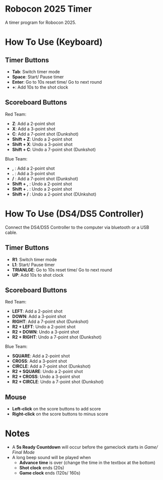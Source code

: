 # Robocon 2025 Timer
A timer program for Robocon 2025.

# How To Use (Keyboard)

## Timer Buttons
- **Tab**: Switch timer mode 
- **Space**: Start/ Pause timer
- **Enter**: Go to 10s reset time/ Go to next round
- **+**: Add 10s to the shot clock

## Scoreboard Buttons
Red Team:
- **Z**: Add a 2-point shot
- **X**: Add a 3-point shot
- **C**: Add a 7-point shot (Dunkshot)
- **Shift + Z**: Undo a 2-point shot
- **Shift + X**: Undo a 3-point shot
- **Shift + C**: Undo a 7-point shot (Dunkshot)

Blue Team:
- **,** : Add a 2-point shot
- **.** : Add a 3-point shot
- **/** : Add a 7-point shot (Dunkshot)
- **Shift + ,** : Undo a 2-point shot
- **Shift + .** : Undo a 2-point shot
- **Shift + /** : Undo a 2-point shot (DUnkshot)


# How To Use (DS4/DS5 Controller)

Connect the DS4/DS5 Controller to the computer via bluetooth or a USB cable.

## Timer Buttons
- **R1**: Switch timer mode 
- **L1**: Start/ Pause timer
- **TRIANLGE**: Go to 10s reset time/ Go to next round
- **UP**: Add 10s to shot clock

## Scoreboard Buttons
Red Team:
- **LEFT**: Add a 2-point shot
- **DOWN**: Add a 3-point shot
- **RIGHT**: Add a 7-point shot (Dunkshot)
- **R2 + LEFT**: Undo a 2-point shot
- **R2 + DOWN**: Undo a 3-point shot
- **R2 + RIGHT**: Undo a 7-point shot (Dunkshot)

Blue Team:
- **SQUARE**: Add a 2-point shot
- **CROSS**: Add a 3-point shot
- **CIRCLE**: Add a 7-point shot (Dunkshot)
- **R2 + SQUARE**: Undo a 2-point shot
- **R2 + CROSS**: Undo a 3-point shot
- **R2 + CIRCLE**: Undo a 7-point shot (Dunkshot)

## Mouse
- **Left-click** on the score buttons to add score
- **Right-click** on the score buttons to minus score

# Notes
- A **5s Ready Countdown** will occur before the gameclock starts in *Game/ Final Mode*
- A long beep sound will be played when 
    - **Advance time** is over (change the time in the textbox at the bottom)
    - **Shot clock** ends (20s)
    - **Game clock** ends (120s/ 160s)